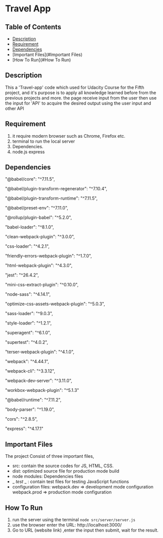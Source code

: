 # Travel App

## Table of Contents

* [Description](#Description)
* [Requirement](#Requirement)
* [Dependencies](#Dependencies)
* [Important Files](#Important Files)
* [How To Run](#How To Run)





## Description

This a 'Travel-app' code which used for Udacity Course for the Fifth project, and it's purpose is to apply all knowledge learned before from the previous projects and more.
the page receive input from the user then use the input for 'API' to acquire the desired output using the user input and other API



## Requirement

1. it require modern browser such as Chrome, Firefox etc.
2. terminal to run the local server
3. Dependencies.
4. node.js express



## Dependencies

"@babel/core": "^7.11.5",

"@babel/plugin-transform-regenerator": "^7.10.4",

"@babel/plugin-transform-runtime": "^7.11.5",

"@babel/preset-env": "^7.11.0",

"@rollup/plugin-babel": "^5.2.0",

"babel-loader": "^8.1.0",

"clean-webpack-plugin": "^3.0.0",

"css-loader": "^4.2.1",

"friendly-errors-webpack-plugin": "^1.7.0",

"html-webpack-plugin": "^4.3.0",

"jest": "^26.4.2",

"mini-css-extract-plugin": "^0.10.0",

"node-sass": "^4.14.1",

"optimize-css-assets-webpack-plugin": "^5.0.3",

"sass-loader": "^9.0.3",

"style-loader": "^1.2.1",

"superagent": "^6.1.0",

"supertest": "^4.0.2",

"terser-webpack-plugin": "^4.1.0",

"webpack": "^4.44.1",

"webpack-cli": "^3.3.12",

"webpack-dev-server": "^3.11.0",

"workbox-webpack-plugin": "^5.1.3"

 "@babel/runtime": "^7.11.2",

 "body-parser": "^1.19.0",

 "cors": "^2.8.5",

 "express": "^4.17.1"



## Important Files

The project Consist of three important files, 

- src: contain the source codes for JS, HTML, CSS.
- dist: optimized source file for production mode build
- node modules: Dependencies files
- _ _test_ _ : contain test files for testing JavaScript functions
- configuration files: webpack.dev => development mode configuration
      webpack.prod => production mode configuration



## How To Run

1. run the server using the terminal `node src/server/server.js`
2. use the browser enter the URL: http://localhost:3000/
3. Go to URL (website link) ,enter the input then submit, wait for the result.